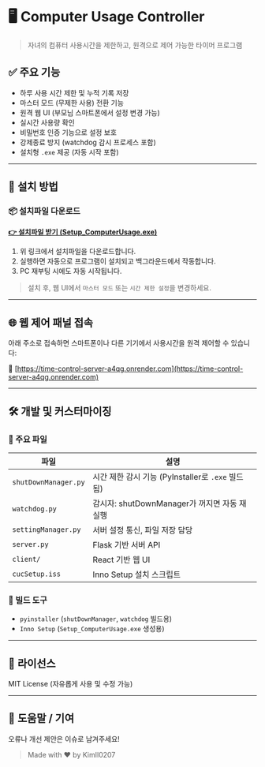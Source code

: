 # 🖥️ Computer Usage Controller

> 자녀의 컴퓨터 사용시간을 제한하고, 원격으로 제어 가능한 타이머 프로그램

## ✅ 주요 기능

- 하루 사용 시간 제한 및 누적 기록 저장
- 마스터 모드 (무제한 사용) 전환 기능
- 원격 웹 UI (부모님 스마트폰에서 설정 변경 가능)
- 실시간 사용량 확인
- 비밀번호 인증 기능으로 설정 보호
- 강제종료 방지 (watchdog 감시 프로세스 포함)
- 설치형 `.exe` 제공 (자동 시작 포함)

---

## 🚀 설치 방법

### 📦 설치파일 다운로드

**[👉 설치파일 받기 (Setup_ComputerUsage.exe)](https://github.com/KimIl0207/time-control-server/releases/latest)**

1. 위 링크에서 설치파일을 다운로드합니다.
2. 실행하면 자동으로 프로그램이 설치되고 백그라운드에서 작동합니다.
3. PC 재부팅 시에도 자동 시작됩니다.

> 설치 후, 웹 UI에서 `마스터 모드` 또는 `시간 제한 설정`을 변경하세요.

---

## 🌐 웹 제어 패널 접속

아래 주소로 접속하면 스마트폰이나 다른 기기에서 사용시간을 원격 제어할 수 있습니다:

🔗 [https://time-control-server-a4qg.onrender.com](https://time-control-server-a4qg.onrender.com)

---

## 🛠 개발 및 커스터마이징

### 🔧 주요 파일

| 파일 | 설명 |
|------|------|
| `shutDownManager.py` | 시간 제한 감시 기능 (PyInstaller로 `.exe` 빌드됨) |
| `watchdog.py` | 감시자: shutDownManager가 꺼지면 자동 재실행 |
| `settingManager.py` | 서버 설정 통신, 파일 저장 담당 |
| `server.py` | Flask 기반 서버 API |
| `client/` | React 기반 웹 UI |
| `cucSetup.iss` | Inno Setup 설치 스크립트 |

### 🧱 빌드 도구
- `pyinstaller` (`shutDownManager`, `watchdog` 빌드용)
- `Inno Setup` (`Setup_ComputerUsage.exe` 생성용)

---

## 📄 라이선스

MIT License (자유롭게 사용 및 수정 가능)

---

## 🙋 도움말 / 기여

오류나 개선 제안은 이슈로 남겨주세요!

> Made with ❤️ by KimIl0207
